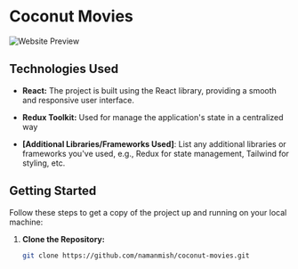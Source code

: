 # Coconut Movies

![Website Preview](link-to-your-image.png)


## Technologies Used

- **React:** The project is built using the React library, providing a smooth and responsive user interface.

- **Redux Toolkit:** Used for manage the application's state in a centralized way

- **[Additional Libraries/Frameworks Used]**: List any additional libraries or frameworks you've used, e.g., Redux for state management, Tailwind for styling, etc.

## Getting Started

Follow these steps to get a copy of the project up and running on your local machine:

1. **Clone the Repository:**
   ```sh
   git clone https://github.com/namanmish/coconut-movies.git

